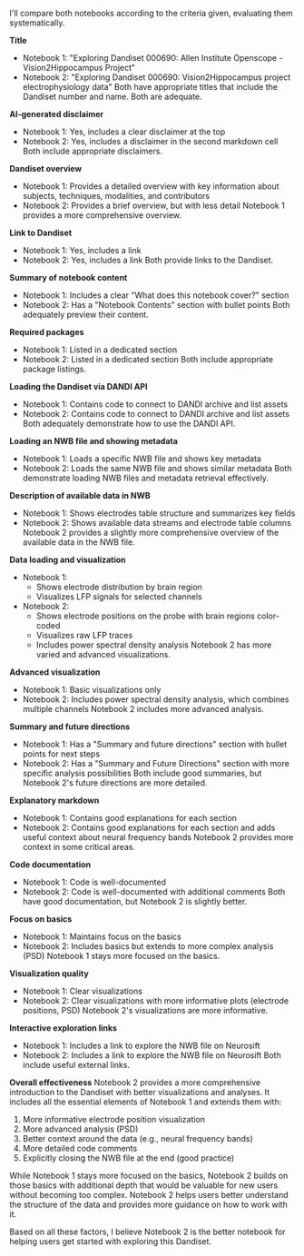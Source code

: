 I'll compare both notebooks according to the criteria given, evaluating them systematically.

**Title**
- Notebook 1: "Exploring Dandiset 000690: Allen Institute Openscope - Vision2Hippocampus Project"
- Notebook 2: "Exploring Dandiset 000690: Vision2Hippocampus project electrophysiology data"
Both have appropriate titles that include the Dandiset number and name. Both are adequate.

**AI-generated disclaimer**
- Notebook 1: Yes, includes a clear disclaimer at the top
- Notebook 2: Yes, includes a disclaimer in the second markdown cell
Both include appropriate disclaimers.

**Dandiset overview**
- Notebook 1: Provides a detailed overview with key information about subjects, techniques, modalities, and contributors
- Notebook 2: Provides a brief overview, but with less detail
Notebook 1 provides a more comprehensive overview.

**Link to Dandiset**
- Notebook 1: Yes, includes a link
- Notebook 2: Yes, includes a link
Both provide links to the Dandiset.

**Summary of notebook content**
- Notebook 1: Includes a clear "What does this notebook cover?" section
- Notebook 2: Has a "Notebook Contents" section with bullet points
Both adequately preview their content.

**Required packages**
- Notebook 1: Listed in a dedicated section
- Notebook 2: Listed in a dedicated section
Both include appropriate package listings.

**Loading the Dandiset via DANDI API**
- Notebook 1: Contains code to connect to DANDI archive and list assets
- Notebook 2: Contains code to connect to DANDI archive and list assets
Both adequately demonstrate how to use the DANDI API.

**Loading an NWB file and showing metadata**
- Notebook 1: Loads a specific NWB file and shows key metadata
- Notebook 2: Loads the same NWB file and shows similar metadata
Both demonstrate loading NWB files and metadata retrieval effectively.

**Description of available data in NWB**
- Notebook 1: Shows electrodes table structure and summarizes key fields
- Notebook 2: Shows available data streams and electrode table columns
Notebook 2 provides a slightly more comprehensive overview of the available data in the NWB file.

**Data loading and visualization**
- Notebook 1: 
  * Shows electrode distribution by brain region
  * Visualizes LFP signals for selected channels
- Notebook 2: 
  * Shows electrode positions on the probe with brain regions color-coded
  * Visualizes raw LFP traces
  * Includes power spectral density analysis
Notebook 2 has more varied and advanced visualizations.

**Advanced visualization**
- Notebook 1: Basic visualizations only
- Notebook 2: Includes power spectral density analysis, which combines multiple channels
Notebook 2 includes more advanced analysis.

**Summary and future directions**
- Notebook 1: Has a "Summary and future directions" section with bullet points for next steps
- Notebook 2: Has a "Summary and Future Directions" section with more specific analysis possibilities
Both include good summaries, but Notebook 2's future directions are more detailed.

**Explanatory markdown**
- Notebook 1: Contains good explanations for each section
- Notebook 2: Contains good explanations for each section and adds useful context about neural frequency bands
Notebook 2 provides more context in some critical areas.

**Code documentation**
- Notebook 1: Code is well-documented
- Notebook 2: Code is well-documented with additional comments
Both have good documentation, but Notebook 2 is slightly better.

**Focus on basics**
- Notebook 1: Maintains focus on the basics
- Notebook 2: Includes basics but extends to more complex analysis (PSD)
Notebook 1 stays more focused on the basics.

**Visualization quality**
- Notebook 1: Clear visualizations
- Notebook 2: Clear visualizations with more informative plots (electrode positions, PSD)
Notebook 2's visualizations are more informative.

**Interactive exploration links**
- Notebook 1: Includes a link to explore the NWB file on Neurosift
- Notebook 2: Includes a link to explore the NWB file on Neurosift
Both include useful external links.

**Overall effectiveness**
Notebook 2 provides a more comprehensive introduction to the Dandiset with better visualizations and analyses. It includes all the essential elements of Notebook 1 and extends them with:
1. More informative electrode position visualization
2. More advanced analysis (PSD)
3. Better context around the data (e.g., neural frequency bands)
4. More detailed code comments
5. Explicitly closing the NWB file at the end (good practice)

While Notebook 1 stays more focused on the basics, Notebook 2 builds on those basics with additional depth that would be valuable for new users without becoming too complex. Notebook 2 helps users better understand the structure of the data and provides more guidance on how to work with it.

Based on all these factors, I believe Notebook 2 is the better notebook for helping users get started with exploring this Dandiset.